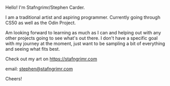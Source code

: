 Hello! I'm Stafngrimr/Stephen Carder.

I am a traditional artist and aspiring programmer. Currently going through CS50 as well as the Odin Project.

Am looking forward to learning as much as I can and helping out with any other projects going to see what's out there. I don't have
a specific goal with my journey at the moment, just want to be sampling a bit of everything and seeing what fits best.

Check out my art on https://stafngrimr.com

email: stephen@stafngrimr.com

Cheers!
